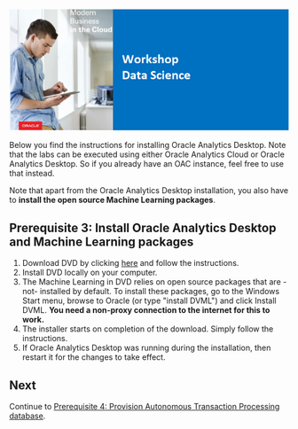 ![](../commonimages/workshop_logo.png)

Below you find the instructions for installing Oracle Analytics Desktop. Note that the labs can be executed using either Oracle Analytics Cloud or Oracle Analytics Desktop. So if you already have an OAC instance, feel free to use that instead.

Note that apart from the Oracle Analytics Desktop installation, you also have to **install the open source Machine Learning packages**.

## Prerequisite 3: Install Oracle Analytics Desktop **and Machine Learning packages**

1. Download DVD by clicking [here](https://www.oracle.com/middleware/technologies/oracle-data-visualization-desktop.html#) and follow the instructions. 
2. Install DVD locally on your computer. 
3. The Machine Learning in DVD relies on open source packages that are -not- installed by default. To install these packages, go to the Windows Start menu, browse to Oracle (or type "install DVML") and click Install DVML. **You need a non-proxy connection to the internet for this to work.**
4. The installer starts on completion of the download. Simply follow the instructions.
5. If Oracle Analytics Desktop was running during the installation, then restart it for the changes to take effect.

## Next

Continue to [Prerequisite 4: Provision Autonomous Transaction Processing database](../prereq4/lab.md).
